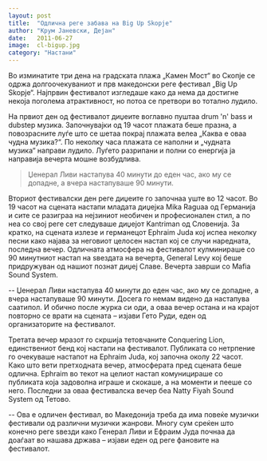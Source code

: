 ```yaml
---
layout: post
title:  "Одлична реге забава на Big Up Skopje"
author: "Крум Јаневски, Дејан"
date:   2011-06-27
image:  cl-bigup.jpg
category: "Настани"
---
```


Во изминатите три дена на градската плажа „Камен Мост“ во Скопје се одржа долгоочекуваниот и прв македонски реге 
фестивал „Big Up Skopje“. Најпрвин фестивалот изгледаше како да нема да достигне некоја поголема атрактивност, но потоа 
се претвори во тотално лудило.

На првиот ден од фестивалот диџеите воглавно пуштаа drum 'n' bass и dubstep музика. Започнувајки од 19 часот плажата 
беше празна, а повозрасните луѓе што се шетаа покрај плажата велеа „Каква е оваа чудна музика?“. По неколку часа 
плажата се наполни и „чудната музика“ направи  лудило. Луѓето разрипани и полни со енергија ја направија вечерта мошне 
возбудлива.

<blockquote>Џенерал Ливи настапува 40 минути до еден час, ако му се допадне, а вчера настапуваше 90 минути.</blockquote>

Вториот фестивалски ден реге диџеите го започнаа уште во 12 часот. Во 19 часот на сцената настапи младата диџејка Mika 
Raguaa од Германија и сите се разиграа на нејзиниот необичен и професионален стил, а по неа со свој реге сет следуваше 
диџејот Kantriman од Словенија. За кратко, на сцената излезе и германецот Ephraim Juda кој испеа неколку песни како 
најава за неговиот целосен настап кој се случи наредната, последна вечер. Одличната атмосфера на фестивалот кулминираше 
со 90 минутниот настап на ѕвездата на вечерта, General Levy кој беше придружуван од нашиот познат диџеј Славе. Вечерта 
заврши со Mafia Sound System.

-- Џенерал Ливи настапува 40 минути до еден час, ако му се допадне, а вчера настапуваше 90 минути. Досега го немам 
видено да настапува саатипол. И обично после журка си оди, а оваа вечер остана и на крајот повторно се врати на 
сцената – изјави Гето Руди, еден од организаторите на фестивалот.

Третата вечер мразот го скршија тетовчаните Conquering Lion, единствениот бенд кој настапи на фестивалот. Публиката со 
нетрпение го очекуваше настапот на Ephraim Juda, кој започна околу 22 часот. Како што вети претходната вечер, 
атмосферата пред сцената беше одлична. Ephraim во текот на целиот настап комуницираше со публиката која задоволна 
играше и скокаше, а на моменти и пееше со него. Последни за оваа фестивалска вечер беа Natty Fiyah Sound System од Тетово.

-- Ова е одличен фестивал, во Македонија треба да има повеќе музички фестивали од различни музички жанрови. Многу сум 
среќен што конечно реге ѕвезди како Генерал Ливи и Ефраим Јуда почнаа да доаѓаат во нашава држава – изјави еден од реге 
фановите на фестивалот.
